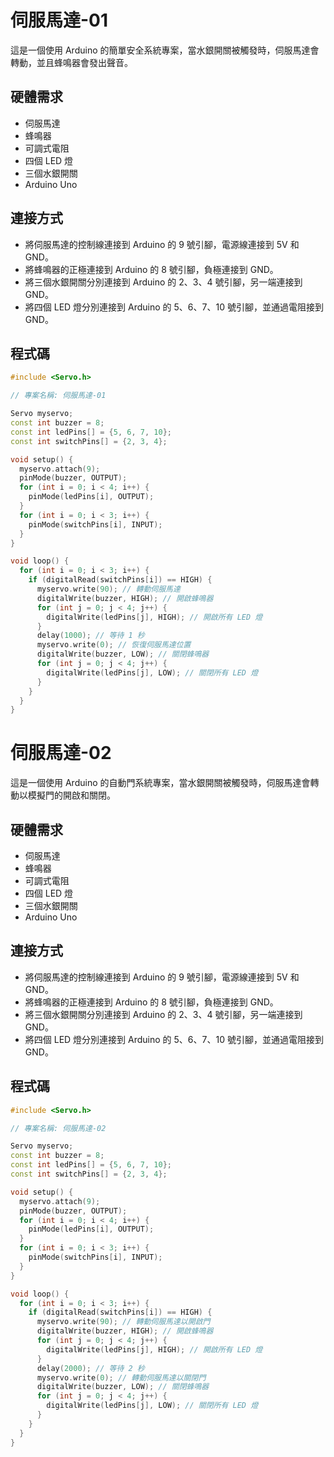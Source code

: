 # 伺服馬達-01

這是一個使用 Arduino 的簡單安全系統專案，當水銀開關被觸發時，伺服馬達會轉動，並且蜂鳴器會發出聲音。

## 硬體需求
- 伺服馬達
- 蜂鳴器
- 可調式電阻
- 四個 LED 燈
- 三個水銀開關
- Arduino Uno

## 連接方式
- 將伺服馬達的控制線連接到 Arduino 的 9 號引腳，電源線連接到 5V 和 GND。
- 將蜂鳴器的正極連接到 Arduino 的 8 號引腳，負極連接到 GND。
- 將三個水銀開關分別連接到 Arduino 的 2、3、4 號引腳，另一端連接到 GND。
- 將四個 LED 燈分別連接到 Arduino 的 5、6、7、10 號引腳，並通過電阻接到 GND。

## 程式碼
```cpp
#include <Servo.h>

// 專案名稱: 伺服馬達-01

Servo myservo;
const int buzzer = 8;
const int ledPins[] = {5, 6, 7, 10};
const int switchPins[] = {2, 3, 4};

void setup() {
  myservo.attach(9);
  pinMode(buzzer, OUTPUT);
  for (int i = 0; i < 4; i++) {
    pinMode(ledPins[i], OUTPUT);
  }
  for (int i = 0; i < 3; i++) {
    pinMode(switchPins[i], INPUT);
  }
}

void loop() {
  for (int i = 0; i < 3; i++) {
    if (digitalRead(switchPins[i]) == HIGH) {
      myservo.write(90); // 轉動伺服馬達
      digitalWrite(buzzer, HIGH); // 開啟蜂鳴器
      for (int j = 0; j < 4; j++) {
        digitalWrite(ledPins[j], HIGH); // 開啟所有 LED 燈
      }
      delay(1000); // 等待 1 秒
      myservo.write(0); // 恢復伺服馬達位置
      digitalWrite(buzzer, LOW); // 關閉蜂鳴器
      for (int j = 0; j < 4; j++) {
        digitalWrite(ledPins[j], LOW); // 關閉所有 LED 燈
      }
    }
  }
}
```

# 伺服馬達-02

這是一個使用 Arduino 的自動門系統專案，當水銀開關被觸發時，伺服馬達會轉動以模擬門的開啟和關閉。

## 硬體需求
- 伺服馬達
- 蜂鳴器
- 可調式電阻
- 四個 LED 燈
- 三個水銀開關
- Arduino Uno

## 連接方式
- 將伺服馬達的控制線連接到 Arduino 的 9 號引腳，電源線連接到 5V 和 GND。
- 將蜂鳴器的正極連接到 Arduino 的 8 號引腳，負極連接到 GND。
- 將三個水銀開關分別連接到 Arduino 的 2、3、4 號引腳，另一端連接到 GND。
- 將四個 LED 燈分別連接到 Arduino 的 5、6、7、10 號引腳，並通過電阻接到 GND。

## 程式碼
```cpp
#include <Servo.h>

// 專案名稱: 伺服馬達-02

Servo myservo;
const int buzzer = 8;
const int ledPins[] = {5, 6, 7, 10};
const int switchPins[] = {2, 3, 4};

void setup() {
  myservo.attach(9);
  pinMode(buzzer, OUTPUT);
  for (int i = 0; i < 4; i++) {
    pinMode(ledPins[i], OUTPUT);
  }
  for (int i = 0; i < 3; i++) {
    pinMode(switchPins[i], INPUT);
  }
}

void loop() {
  for (int i = 0; i < 3; i++) {
    if (digitalRead(switchPins[i]) == HIGH) {
      myservo.write(90); // 轉動伺服馬達以開啟門
      digitalWrite(buzzer, HIGH); // 開啟蜂鳴器
      for (int j = 0; j < 4; j++) {
        digitalWrite(ledPins[j], HIGH); // 開啟所有 LED 燈
      }
      delay(2000); // 等待 2 秒
      myservo.write(0); // 轉動伺服馬達以關閉門
      digitalWrite(buzzer, LOW); // 關閉蜂鳴器
      for (int j = 0; j < 4; j++) {
        digitalWrite(ledPins[j], LOW); // 關閉所有 LED 燈
      }
    }
  }
}
```
